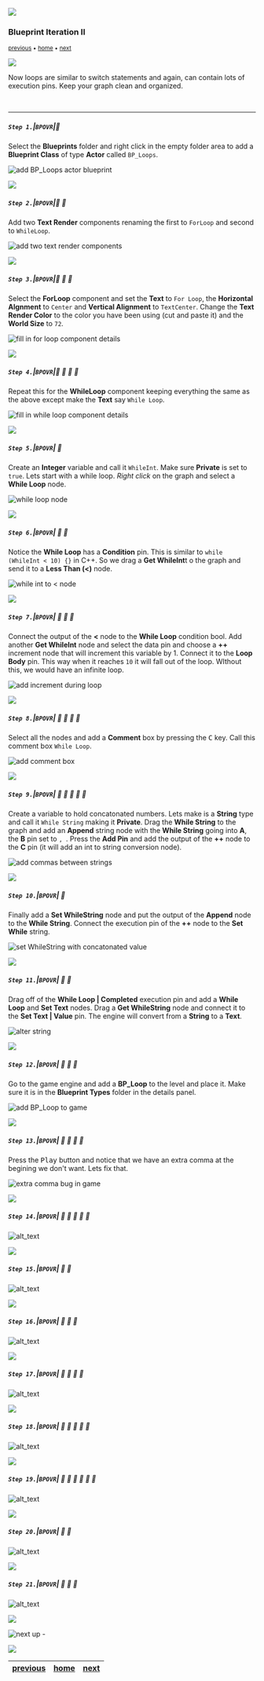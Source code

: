 ![](../images/line3.png)

### Blueprint Iteration II

<sub>[previous](../iteration/README.md#user-content-blueprint-iteration) • [home](../README.md#user-content-ue5-bp-overview) • [next](../)</sub>

![](../images/line3.png)

Now loops are similar to switch statements and again, can contain lots of execution pins.  Keep your graph clean and organized.

<br>

---

##### `Step 1.`\|`BPOVR`|:small_blue_diamond:

Select the **Blueprints** folder and right click in the empty folder area to add a **Blueprint Class** of type **Actor** called `BP_Loops`.

![add BP_Loops actor blueprint](images/BPLoopActor.png)

![](../images/line2.png)

##### `Step 2.`\|`BPOVR`|:small_blue_diamond: :small_blue_diamond: 

Add two **Text Render** components renaming the first to `ForLoop` and second to `WhileLoop`.

![add two text render components](images/forWhileLoop.png)

![](../images/line2.png)

##### `Step 3.`\|`BPOVR`|:small_blue_diamond: :small_blue_diamond: :small_blue_diamond:

Select the **ForLoop** component and set the **Text** to `For Loop`, the **Horizontal Algnment** to `Center` and **Vertical Alignment** to `TextCenter`.  Change the **Text Render Color** to the color you have been using (cut and paste it) and the **World Size** to `72`.

![fill in for loop component details](images/forLoop.png)

![](../images/line2.png)

##### `Step 4.`\|`BPOVR`|:small_blue_diamond: :small_blue_diamond: :small_blue_diamond: :small_blue_diamond:

Repeat this for the **WhileLoop** component keeping everything the same as the above except make the **Text** say `While Loop`.

![fill in while loop component details](images/whileLoop.png)

![](../images/line2.png)

##### `Step 5.`\|`BPOVR`| :small_orange_diamond:

Create an **Integer** variable and call it `WhileInt`.  Make sure **Private** is set to `true`.  Lets start with a while loop.  *Right click* on the graph and select a **While Loop** node.

![while loop node](images/whileInt.png)

![](../images/line2.png)

##### `Step 6.`\|`BPOVR`| :small_orange_diamond: :small_blue_diamond:

Notice the **While Loop** has a **Condition** pin.  This is similar to `while (WhileInt < 10) {}` in C++.  So we drag a **Get WhileInt**t o the graph and send it to a **Less Than (<)** node.

![while int to < node](images/whileCondition.png)

![](../images/line2.png)

##### `Step 7.`\|`BPOVR`| :small_orange_diamond: :small_blue_diamond: :small_blue_diamond:

Connect the output of the **<** node to the **While Loop** condition bool.  Add another **Get WhileInt** node and select the data pin and choose a **++** increment node that will increment this variable by 1.  Connect it to the **Loop Body** pin.  This way when it reaches `10` it will fall out of the loop.  WIthout this, we would have an infinite loop.

![add increment during loop](images/whilePlusPlus.png)

![](../images/line2.png)

##### `Step 8.`\|`BPOVR`| :small_orange_diamond: :small_blue_diamond: :small_blue_diamond: :small_blue_diamond:

Select all the nodes and add a **Comment** box by pressing the <kbd>C</kbd> key.  Call this comment box `While Loop`.

![add comment box](images/addComment.png)

![](../images/line2.png)

##### `Step 9.`\|`BPOVR`| :small_orange_diamond: :small_blue_diamond: :small_blue_diamond: :small_blue_diamond: :small_blue_diamond:

Create a variable to hold concatonated numbers.  Lets make is a **String** type and call it `While String` making it **Private**. Drag the **While String** to the graph and add an **Append** string node with the **While String** going into **A**, the **B** pin set to `, `.  Press the **Add Pin** and add the output of the **++** node to the **C** pin (it will add an int to string conversion node).

![add commas between strings](images/appendString.png)

![](../images/line2.png)

##### `Step 10.`\|`BPOVR`| :large_blue_diamond:

Finally add a **Set WhileString** node and put the output of the **Append** node to the **While String**.  Connect the execution pin of the **++** node to the **Set While** string.

![set WhileString with concatonated value](images/setWhileString.png)

![](../images/line2.png)

##### `Step 11.`\|`BPOVR`| :large_blue_diamond: :small_blue_diamond: 

Drag off of the **While Loop | Completed** execution pin and add a **While Loop** and **Set Text** nodes.  Drag a **Get WhileString** node and connect it to the **Set Text | Value** pin. The engine will convert from a **String** to a **Text**.

![alter string](images/completedSetText.png)

![](../images/line2.png)

##### `Step 12.`\|`BPOVR`| :large_blue_diamond: :small_blue_diamond: :small_blue_diamond: 

Go to the game engine and add a **BP_Loop** to the level and place it.  Make sure it is in the **Blueprint Types** folder in the details panel.

![add BP_Loop to game](images/bpLoopsInGame.png)

![](../images/line2.png)

##### `Step 13.`\|`BPOVR`| :large_blue_diamond: :small_blue_diamond: :small_blue_diamond:  :small_blue_diamond: 

Press the <kbd>Play</kbd> button and notice that we have an extra comma at the begining we don't want. Lets fix that.

![extra comma bug in game](images/commaBug.png)

![](../images/line2.png)

##### `Step 14.`\|`BPOVR`| :large_blue_diamond: :small_blue_diamond: :small_blue_diamond: :small_blue_diamond:  :small_blue_diamond: 



![alt_text](images/fixCommaBug.png)

![](../images/line2.png)

##### `Step 15.`\|`BPOVR`| :large_blue_diamond: :small_orange_diamond: 

![alt_text](images/.png)

![](../images/line2.png)

##### `Step 16.`\|`BPOVR`| :large_blue_diamond: :small_orange_diamond:   :small_blue_diamond: 

![alt_text](images/.png)

![](../images/line2.png)

##### `Step 17.`\|`BPOVR`| :large_blue_diamond: :small_orange_diamond: :small_blue_diamond: :small_blue_diamond:

![alt_text](images/.png)

![](../images/line2.png)

##### `Step 18.`\|`BPOVR`| :large_blue_diamond: :small_orange_diamond: :small_blue_diamond: :small_blue_diamond: :small_blue_diamond:

![alt_text](images/.png)

![](../images/line2.png)

##### `Step 19.`\|`BPOVR`| :large_blue_diamond: :small_orange_diamond: :small_blue_diamond: :small_blue_diamond: :small_blue_diamond: :small_blue_diamond:

![alt_text](images/.png)

![](../images/line2.png)

##### `Step 20.`\|`BPOVR`| :large_blue_diamond: :large_blue_diamond:

![alt_text](images/.png)

![](../images/line2.png)

##### `Step 21.`\|`BPOVR`| :large_blue_diamond: :large_blue_diamond: :small_blue_diamond:

![alt_text](images/.png)

![](../images/line.png)

<!-- <img src="https://via.placeholder.com/1000x100/45D7CA/000000/?text=Next Up - ADD NEXT PAGE"> -->

![next up - ](images/banner.png)

![](../images/line.png)

| [previous](../iteration/README.md#user-content-blueprint-iteration)| [home](../README.md#user-content-ue5-bp-overview) | [next](../)|
|---|---|---|
